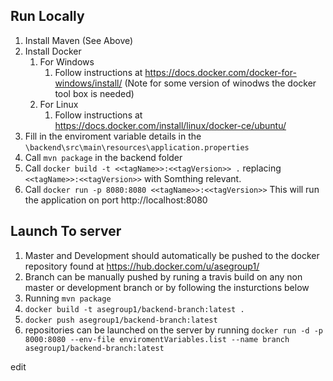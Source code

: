 ## Run Locally

1. Install Maven (See Above)
2. Install Docker 
	1. For Windows
		1. Follow instructions at https://docs.docker.com/docker-for-windows/install/ (Note for some version of winodws the docker tool box is needed)
	2. For Linux 
		1. Follow instructions at https://docs.docker.com/install/linux/docker-ce/ubuntu/
3. Fill in the enviroment variable details in the `\backend\src\main\resources\application.properties`
4. Call `mvn package` in the backend folder
5. Call `docker build -t <<tagName>>:<<tagVersion>> .` replacing `<<tagName>>:<<tagVersion>>` with Somthing relevant.
6. Call `docker run -p 8080:8080 <<tagName>>:<<tagVersion>>` This will run the application on port http://localhost:8080

## Launch To server

1. Master and Development should automatically be pushed to the docker repository found at https://hub.docker.com/u/asegroup1/
2. Branch can be manually pushed by runing a travis build on any non master or development branch or by following the insturctions below
3. Running `mvn package`
4. `docker build -t asegroup1/backend-branch:latest .`
5. `docker push asegroup1/backend-branch:latest`
6. repositories can be launched on the server by running `docker run -d -p 8000:8080 --env-file enviromentVariables.list --name branch asegroup1/backend-branch:latest`

edit
